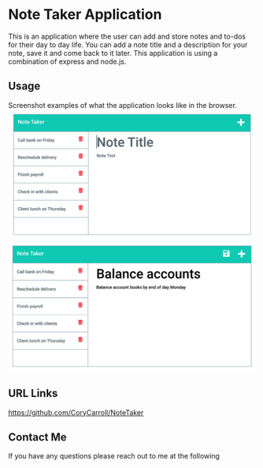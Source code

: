 # Note Taker Application

This is an application where the user can add and store notes and to-dos for their day to day life. You can add a note title and a description for your note, save it and come back to it later. This application is using a combination of express and node.js.

## Usage

Screenshot examples of what the application looks like in the browser.
![](./Assets/11-express-homework-demo-01.png)
![](./Assets/11-express-homework-demo-02.png)

## URL Links

https://github.com/CoryCarroll/NoteTaker



## Contact Me
If you have any questions please reach out to me at the following